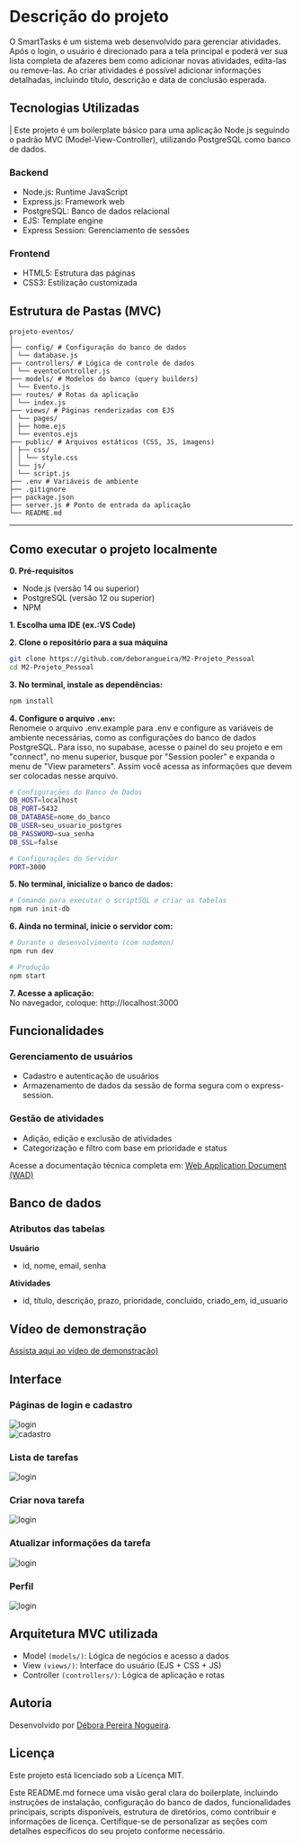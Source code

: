 # Descrição do projeto
O SmartTasks é um sistema web desenvolvido para gerenciar atividades. Após o login, o usuário é direcionado para a tela principal e poderá ver sua lista completa de afazeres bem como adicionar novas atividades, edita-las ou remove-las. Ao criar atividades é possível adicionar informações detalhadas, incluindo título, descrição e data de conclusão esperada.

## Tecnologias Utilizadas

| Este projeto é um boilerplate básico para uma aplicação Node.js seguindo o padrão MVC (Model-View-Controller), utilizando PostgreSQL como banco de dados.

### Backend
- Node.js: Runtime JavaScript
- Express.js: Framework web
- PostgreSQL: Banco de dados relacional
- EJS: Template engine
- Express Session: Gerenciamento de sessões
### Frontend
- HTML5: Estrutura das páginas
- CSS3: Estilização customizada

## Estrutura de Pastas (MVC)
```
projeto-eventos/
│
├── config/ # Configuração do banco de dados
│ └── database.js
├── controllers/ # Lógica de controle de dados
│ └── eventoController.js
├── models/ # Modelos do banco (query builders)
│ └── Evento.js
├── routes/ # Rotas da aplicação
│ └── index.js
├── views/ # Páginas renderizadas com EJS
│ └── pages/
│ ├── home.ejs
│ └── eventos.ejs
├── public/ # Arquivos estáticos (CSS, JS, imagens)
│ ├── css/
│ │ └── style.css
│ └── js/
│ └── script.js
├── .env # Variáveis de ambiente 
├── .gitignore
├── package.json
├── server.js # Ponto de entrada da aplicação
└── README.md
```

---

## Como executar o projeto localmente  

**0. Pré-requisitos**
- Node.js (versão 14 ou superior)
- PostgreSQL (versão 12 ou superior)
- NPM 

**1. Escolha uma IDE (ex.:VS Code)**  

**2. Clone o repositório para a sua máquina**  

```bash
git clone https://github.com/deborangueira/M2-Projeto_Pessoal
cd M2-Projeto_Pessoal
```

**3. No terminal, instale as dependências:**
```bash
npm install 
```

**4. Configure o arquivo `.env`:**  
Renomeie o arquivo .env.example para .env e configure as variáveis de ambiente necessárias, como as configurações do banco de dados PostgreSQL. Para isso, no supabase, acesse o painel do seu projeto e em "connect", no menu superior, busque por "Session pooler" e expanda o menu de "View parameters". Assim você acessa as informações que devem ser colocadas nesse arquivo.

```bash
# Configurações do Banco de Dados
DB_HOST=localhost
DB_PORT=5432
DB_DATABASE=nome_do_banco
DB_USER=seu_usuario_postgres
DB_PASSWORD=sua_senha
DB_SSL=false

# Configurações do Servidor
PORT=3000
```

**5. No terminal, inicialize o banco de dados:**
```bash
# Comando para executar o scriptSQL e criar as tabelas
npm run init-db
```

**6. Ainda no terminal, inicie o servidor com:**  
```bash
# Durante o desenvolvimento (com nodemon)
npm run dev

# Produção
npm start
```
**7. Acesse a aplicação:**  
No navegador, coloque: http://localhost:3000  

## Funcionalidades  

### Gerenciamento de usuários
- Cadastro e autenticação de usuários
- Armazenamento de dados da sessão de forma segura com o express-session.

### Gestão de atividades
- Adição, edição e exclusão de atividades
- Categorização e filtro com base em prioridade e status

Acesse a documentação técnica completa em: [Web Application Document (WAD)](https://github.com/deborangueira/M2-Projeto_Pessoal/blob/main/documentos/wad.md) 

## Banco de dados  
### Atributos das tabelas  

**Usuário**
- id, nome, email, senha
  
**Atividades**  
  - id, título, descrição, prazo, prioridade, concluido, criado_em, id_usuario


## Vídeo de demonstração
[Assista aqui ao vídeo de demonstração)](https://github.com/deborangueira/M2-Projeto_Pessoal/blob/main/documentos/wad.md) 

## Interface

### Páginas de login e cadastro

![login](assets/PrintScreen/login.png)  
![cadastro](assets/PrintScreen/cadastro.png)

### Lista de tarefas  

![login](assets/PrintScreen/listaAtividades.png)

### Criar nova tarefa  
![login](assets/PrintScreen/novaAtividade.png)

### Atualizar informações da tarefa   
![login](assets/PrintScreen/atualizarAtividade.png)

### Perfil  
![login](assets/PrintScreen/perfil.png)  

## Arquitetura MVC utilizada
- Model `(models/)`: Lógica de negócios e acesso a dados
- View `(views/)`: Interface do usuário (EJS + CSS + JS)
- Controller `(controllers/)`: Lógica de aplicação e rotas

## Autoria
Desenvolvido por [Débora Pereira Nogueira](https://www.linkedin.com/in/debora-pereira-nogueira/).

## Licença
Este projeto está licenciado sob a Licença MIT.  

Este README.md fornece uma visão geral clara do boilerplate, incluindo instruções de instalação, configuração do banco de dados, funcionalidades principais, scripts disponíveis, estrutura de diretórios, como contribuir e informações de licença. Certifique-se de personalizar as seções com detalhes específicos do seu projeto conforme necessário.
